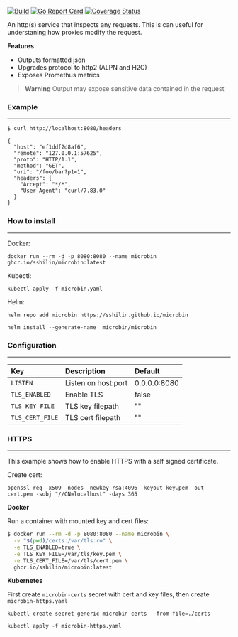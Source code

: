[![Build](https://github.com/sshilin/microbin/actions/workflows/build.yml/badge.svg)](https://github.com/sshilin/microbin/actions/workflows/build.yml)&nbsp;[![Go Report Card](https://goreportcard.com/badge/github.com/sshilin/microbin)](https://goreportcard.com/report/github.com/sshilin/microbin)&nbsp;[![Coverage Status](https://coveralls.io/repos/github/sshilin/microbin/badge.svg)](https://coveralls.io/github/sshilin/microbin)

An http(s) service that inspects any requests. This is can useful for understaning how proxies modify the request.

**Features**
- Outputs formatted json
- Upgrades protocol to http2 (ALPN and H2C)
- Exposes Promethus metrics

> **Warning**
> Output may expose sensitive data contained in the request

### Example
---
```
$ curl http://localhost:8080/headers

{
  "host": "ef1ddf2d8af6",
  "remote": "127.0.0.1:57625",
  "proto": "HTTP/1.1",
  "method": "GET",
  "uri": "/foo/bar?p1=1",
  "headers": {
    "Accept": "*/*",
    "User-Agent": "curl/7.83.0"
  }
}
```
### How to install
---
Docker:

    docker run --rm -d -p 8080:8080 --name microbin ghcr.io/sshilin/microbin:latest

Kubectl:

    kubectl apply -f microbin.yaml

Helm:

    helm repo add microbin https://sshilin.github.io/microbin

    helm install --generate-name  microbin/microbin

### Configuration
---
| Key                 |  Description                | Default         |
|:--------------------|:----------------------------|:----------------|
| `LISTEN`            | Listen on host:port         | 0.0.0.0:8080    |
| `TLS_ENABLED`       | Enable TLS                  | false           |
| `TLS_KEY_FILE`      | TLS key filepath            | ""              |
| `TLS_CERT_FILE`     | TLS cert filepath           | ""              |

### HTTPS
---
This example shows how to enable HTTPS with a self signed certificate.

Create cert:

    openssl req -x509 -nodes -newkey rsa:4096 -keyout key.pem -out cert.pem -subj "//CN=localhost" -days 365

**Docker**

Run a container with mounted key and cert files:
```bash
$ docker run --rm -d -p 8080:8080 --name microbin \
  -v "$(pwd)/certs:/var/tls:ro" \
  -e TLS_ENABLED=true \
  -e TLS_KEY_FILE=/var/tls/key.pem \
  -e TLS_CERT_FILE=/var/tls/cert.pem \
  ghcr.io/sshilin/microbin:latest
```

**Kubernetes**

First create `microbin-certs` secret with cert and key files, then create `microbin-https.yaml`

    kubectl create secret generic microbin-certs --from-file=./certs

    kubectl apply -f microbin-https.yaml